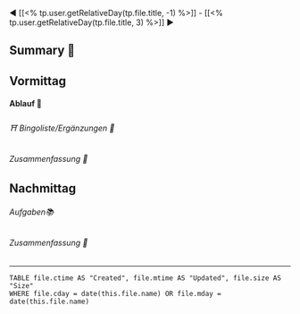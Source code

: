 ◀ [[<% tp.user.getRelativeDay(tp.file.title, -1) %>]] - [[<% tp.user.getRelativeDay(tp.file.title, 3) %>]] ▶
## Summary 🎃

## Vormittag
#### Ablauf 🧭
###### ⛩ Bingoliste/Ergänzungen 🐾
###### Zusammenfassung 🎃

## Nachmittag
###### Aufgaben📚
###### Zusammenfassung 🎃

---
```dataview
TABLE file.ctime AS "Created", file.mtime AS "Updated", file.size AS "Size" 
WHERE file.cday = date(this.file.name) OR file.mday = date(this.file.name) 
```
